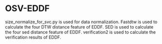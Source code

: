 # OSV-EDDF

size_normalize_for_svc.py is used for data normalization.
Fastdtw is used to calculate the four DTW distance feature of EDDF.
SED is used to calculate the four sed distance feature of EDDF.
verification2 is used to calculate the verification results of EDDF.

